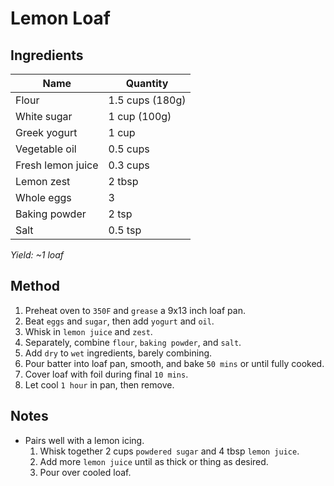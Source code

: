 # Lemon Loaf

## Ingredients

| Name              | Quantity        |
| ----------------- | --------------- |
| Flour             | 1.5 cups (180g) |
| White sugar       | 1 cup (100g)    |
| Greek yogurt      | 1 cup           |
| Vegetable oil     | 0.5 cups        |
| Fresh lemon juice | 0.3 cups        |
| Lemon zest        | 2 tbsp          |
| Whole eggs        | 3               |
| Baking powder     | 2 tsp           |
| Salt              | 0.5 tsp         |

_Yield: ~1 loaf_

## Method

1. Preheat oven to `350F` and `grease` a 9x13 inch loaf pan.
1. Beat `eggs` and `sugar`, then add `yogurt` and `oil`.
1. Whisk in `lemon juice` and `zest`.
1. Separately, combine `flour`, `baking powder`, and `salt`.
1. Add `dry` to `wet` ingredients, barely combining.
1. Pour batter into loaf pan, smooth, and bake `50 mins` or until fully cooked.
1. Cover loaf with foil during final `10 mins`.
1. Let cool `1 hour` in pan, then remove.

## Notes

- Pairs well with a lemon icing.
  1. Whisk together 2 cups `powdered sugar` and 4 tbsp `lemon juice`.
  1. Add more `lemon juice` until as thick or thing as desired.
  1. Pour over cooled loaf.
